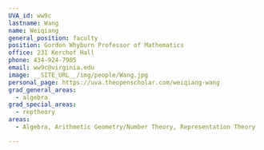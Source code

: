 ```yaml
---
UVA_id: ww9c
lastname: Wang
name: Weiqiang
general_position: faculty
position: Gordon Whyburn Professor of Mathematics
office: 231 Kerchof Hall
phone: 434-924-7905
email: ww9c@virginia.edu
image: __SITE_URL__/img/people/Wang.jpg
personal_page: https://uva.theopenscholar.com/weiqiang-wang
grad_general_areas:
  - algebra
grad_special_areas:
  - reptheory
areas:
  - Algebra, Arithmetic Geometry/Number Theory, Representation Theory

---
```

